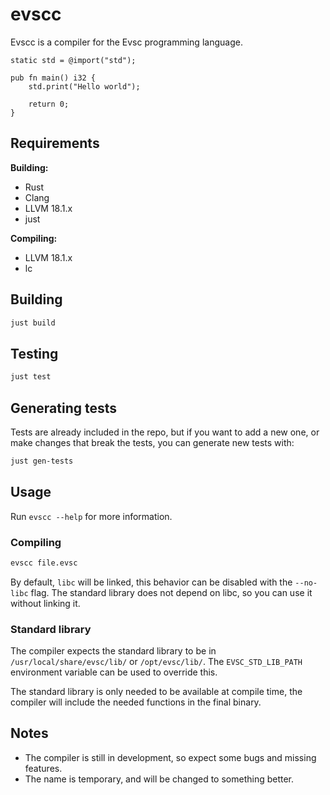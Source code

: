 # evscc

Evscc is a compiler for the Evsc programming language.

```zig
static std = @import("std");

pub fn main() i32 {
    std.print("Hello world");

    return 0;
}
```

## Requirements

**Building:**

- Rust
- Clang
- LLVM 18.1.x
- just

**Compiling:**

- LLVM 18.1.x
- lc

## Building

```sh
just build
```

## Testing

```sh
just test
```

## Generating tests

Tests are already included in the repo, but if you want to add a new one, or make changes that break the tests, you can generate new tests with:

```sh
just gen-tests
```

## Usage

Run `evscc --help` for more information.

### Compiling

```sh
evscc file.evsc
```

By default, `libc` will be linked, this behavior can be disabled with the `--no-libc` flag. The standard library does not depend on libc, so you can use it without linking it.

### Standard library

The compiler expects the standard library to be in `/usr/local/share/evsc/lib/` or `/opt/evsc/lib/`. The `EVSC_STD_LIB_PATH` environment variable can be used to override this.

The standard library is only needed to be available at compile time, the compiler will include the needed functions in the final binary.

## Notes

- The compiler is still in development, so expect some bugs and missing features.
- The name is temporary, and will be changed to something better.
